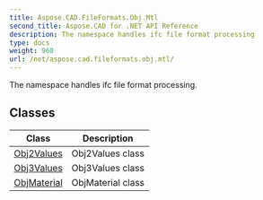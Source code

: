 ```yaml
---
title: Aspose.CAD.FileFormats.Obj.Mtl
second_title: Aspose.CAD for .NET API Reference
description: The namespace handles ifc file format processing
type: docs
weight: 960
url: /net/aspose.cad.fileformats.obj.mtl/
---
```

The namespace handles ifc file format processing.

## Classes

| Class | Description |
| --- | --- |
| [Obj2Values](./obj2values/) | Obj2Values class |
| [Obj3Values](./obj3values/) | Obj3Values class |
| [ObjMaterial](./objmaterial/) | ObjMaterial class |



